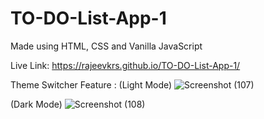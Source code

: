 # TO-DO-List-App-1
Made using HTML, CSS and Vanilla JavaScript 

Live Link: https://rajeevkrs.github.io/TO-DO-List-App-1/

Theme Switcher Feature : 
(Light Mode)
![Screenshot (107)](https://github.com/rajeevkrS/TO-DO-List-App-1/assets/124420037/486e1a82-5c68-4ab6-b15f-a6d06f0b048a)

(Dark Mode)
![Screenshot (108)](https://github.com/rajeevkrS/TO-DO-List-App-1/assets/124420037/ae7ba9c5-7d07-4504-a4fd-8231ed8c7468)

